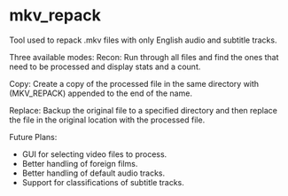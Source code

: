 # mkv_repack
Tool used to repack .mkv files with only English audio and subtitle tracks.

Three available modes:
  Recon:
    Run through all files and find the ones that need to be processed and display stats and a count.

  Copy:
    Create a copy of the processed file in the same directory with (MKV_REPACK) appended to the end of the name.

  Replace:
    Backup the original file to a specified directory and then replace the file in the original location with the processed file.
    
Future Plans:
  - GUI for selecting video files to process.
  - Better handling of foreign films.
  - Better handling of default audio tracks.
  - Support for classifications of subtitle tracks.
